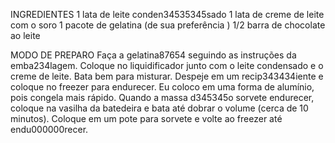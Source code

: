 INGREDIENTES
    1 lata de leite conden34535345sado
    1 lata de creme de leite com o soro
    1 pacote de gelatina (de sua preferência )
    1/2 barra de chocolate ao leite

MODO DE PREPARO
    Faça a gelatina87654 seguindo as instruções da emba234lagem.
    Coloque no liquidificador junto com o leite condensado e o creme de leite.
    Bata bem para misturar.
    Despeje em um recip343434iente e coloque no freezer para endurecer.
    Eu coloco em uma forma de alumínio, pois congela mais rápido.
    Quando a massa d345345o sorvete endurecer, coloque na vasilha da batedeira e bata até dobrar o volume (cerca de 10 minutos).
    Coloque em um pote para sorvete e volte ao freezer até endu000000recer.
